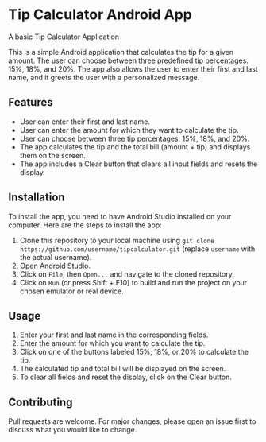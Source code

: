 # Tip Calculator Android App
A basic Tip Calculator Application 


This is a simple Android application that calculates the tip for a given amount. The user can choose between three predefined tip percentages: 15%, 18%, and 20%. The app also allows the user to enter their first and last name, and it greets the user with a personalized message.

## Features

- User can enter their first and last name.
- User can enter the amount for which they want to calculate the tip.
- User can choose between three tip percentages: 15%, 18%, and 20%.
- The app calculates the tip and the total bill (amount + tip) and displays them on the screen.
- The app includes a Clear button that clears all input fields and resets the display.

## Installation

To install the app, you need to have Android Studio installed on your computer. Here are the steps to install the app:

1. Clone this repository to your local machine using `git clone https://github.com/username/tipcalculator.git` (replace `username` with the actual username).
2. Open Android Studio.
3. Click on `File`, then `Open...` and navigate to the cloned repository.
4. Click on `Run` (or press Shift + F10) to build and run the project on your chosen emulator or real device.

## Usage

1. Enter your first and last name in the corresponding fields.
2. Enter the amount for which you want to calculate the tip.
3. Click on one of the buttons labeled 15%, 18%, or 20% to calculate the tip.
4. The calculated tip and total bill will be displayed on the screen.
5. To clear all fields and reset the display, click on the Clear button.

## Contributing

Pull requests are welcome. For major changes, please open an issue first to discuss what you would like to change.
